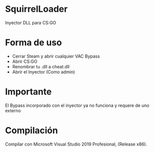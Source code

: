 # SquirrelLoader

Inyector DLL para CS:GO

# Forma de uso

 - Cerrar Steam y abrir cualquier VAC Bypass
 - Abrir CS:GO
 - Renombrar tu .dll a cheat.dll
 - Abrir el Inyector (Como admin)

# Importante

El Bypass incorporado con el inyector ya no funciona y requere de uno externo

# Compilación

Compilar con Microsoft Visual Studio 2019 Profesional, (Release x86).
